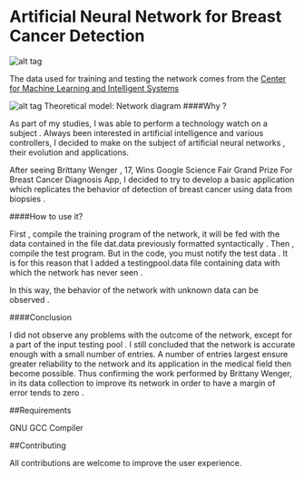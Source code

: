 Artificial Neural Network for Breast Cancer Detection
========

![alt tag](http://image.noelshack.com/fichiers/2014/21/1400608400-ann-picture.jpg)

The data used for training and testing the network comes from the [Center for Machine Learning and Intelligent Systems](http://archive.ics.uci.edu/ml/datasets/Breast+Cancer+Wisconsin+(Original))



![alt tag](http://image.noelshack.com/fichiers/2014/21/1400610486-schemareseaudeneurones.png)
Theoretical model: Network diagram
####Why ?

As part of my studies, I was able to perform a technology watch on a subject .
Always been interested in artificial intelligence and various controllers, I decided to make on the subject of artificial neural networks , their evolution and applications.

After seeing Brittany Wenger , 17, Wins Google Science Fair Grand Prize For Breast Cancer Diagnosis App, I decided to try to develop a basic application which replicates the behavior of detection of breast cancer using data from biopsies .

####How to use it?

First , compile the training program of the network, it will be fed with the data contained in the file dat.data previously formatted syntactically .
Then , compile the test program. But in the code, you must notify the test data . It is for this reason that I added a testingpool.data file containing data with which the network has never seen .

In this way, the behavior of the network with unknown data can be observed .

####Conclusion

I did not observe any problems with the outcome of the network, except for a part of the input testing pool . I still concluded that the network is accurate enough with a small number of entries. A number of entries largest ensure greater reliability to the network and its application in the medical field then become possible. Thus confirming the work performed by Brittany Wenger, in its data collection to improve its network in order to have a margin of error tends to zero .

##Requirements

GNU GCC Compiler

##Contributing

All contributions are welcome to improve the user experience.
